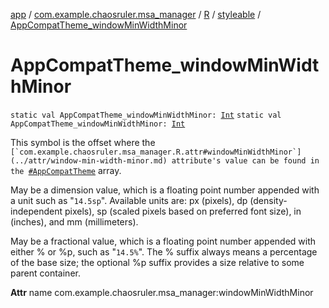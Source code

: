 [app](../../../index.md) / [com.example.chaosruler.msa_manager](../../index.md) / [R](../index.md) / [styleable](index.md) / [AppCompatTheme_windowMinWidthMinor](.)

# AppCompatTheme_windowMinWidthMinor

`static val AppCompatTheme_windowMinWidthMinor: `[`Int`](https://kotlinlang.org/api/latest/jvm/stdlib/kotlin/-int/index.html)
`static val AppCompatTheme_windowMinWidthMinor: `[`Int`](https://kotlinlang.org/api/latest/jvm/stdlib/kotlin/-int/index.html)

This symbol is the offset where the ``[`com.example.chaosruler.msa_manager.R.attr#windowMinWidthMinor`](../attr/window-min-width-minor.md) attribute's value can be found in the ``[`#AppCompatTheme`](-app-compat-theme.md) array.

May be a dimension value, which is a floating point number appended with a unit such as "`14.5sp`". Available units are: px (pixels), dp (density-independent pixels), sp (scaled pixels based on preferred font size), in (inches), and mm (millimeters).

May be a fractional value, which is a floating point number appended with either % or %p, such as "`14.5%`". The % suffix always means a percentage of the base size; the optional %p suffix provides a size relative to some parent container.

**Attr**
name com.example.chaosruler.msa_manager:windowMinWidthMinor

